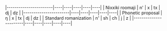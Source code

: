 |-----------------------|----|----|----|----|----|
| Nixxiki roomaji       | n' | x  | tx | dj | dz |
|-----------------------|----|----|----|----|----|
| Phonetic proposal     | ŋ  | x  | tx | dj | dz |
| Standard romanization | n' | sh | ch | j  | z  |
|-----------------------|----|----|----|----|----|

